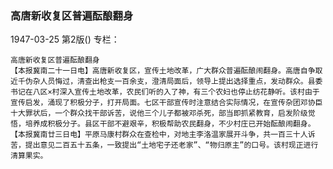 ### 高唐新收复区普遍酝酿翻身

1947-03-25
第2版()
专栏：

    高唐新收复区普遍酝酿翻身
    【本报冀南二十一日电】高唐新收复区，宣传土地改革，广大群众普遍酝酿闹翻身。高唐自争取近千伪杂人员悔过，清查出枪支一百余支，澄清局面后，领导上提出选择重点，发动群众。县委书记在八区×村深入宣传土地改革，农民们听的入了神，有三个农妇也停止纺花静听。该村由于宣传启发，涌现了积极分子，打开局面。七区干部宣传时注意结合实际情况，在宣传杂团邓协臣十大罪状后，一个群众找干部诉苦，说他三个儿子都被邓杀死，部当即抓紧教育，启发阶级觉悟，培养成积极分子。县区干部不避艰辛，积极帮助农民翻身，不少村庄已开始酝酿闹翻身。
    【本报冀南廿三日电】平原马康村群众在查检中，对地主李洛温家展开斗争，共一百三十人诉苦，提出意见二百五十五条，一致提出“土地宅子还老家”、“物归原主”的口号。该村现正进行清算果实。
